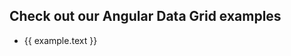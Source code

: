 <script setup>
    import { sidebarAngularEn } from '../../.vitepress/configs/sidebar/en.demo';
</script>

## Check out our Angular Data Grid examples

<ul>
<li v-for="example in sidebarAngularEn">
    <a :href="example.link">{{ example.text }}</a>
</li>
</ul>